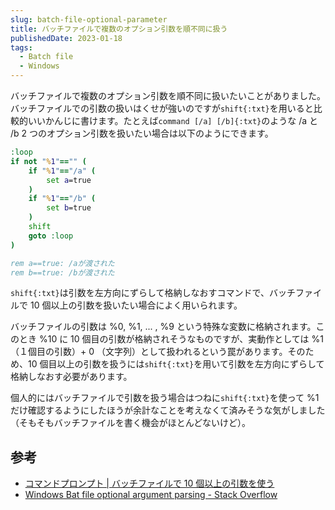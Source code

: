 ```yaml
---
slug: batch-file-optional-parameter
title: バッチファイルで複数のオプション引数を順不同に扱う
publishedDate: 2023-01-18
tags:
  - Batch file
  - Windows
---
```


バッチファイルで複数のオプション引数を順不同に扱いたいことがありました。バッチファイルでの引数の扱いはくせが強いのですが`shift{:txt}`を用いると比較的いいかんじに書けます。たとえば`command [/a] [/b]{:txt}`のような /a と /b 2 つのオプション引数を扱いたい場合は以下のようにできます。

```bat
:loop
if not "%1"=="" (
    if "%1"=="/a" (
        set a=true
    )
    if "%1"=="/b" (
        set b=true
    )
    shift
    goto :loop
)

rem a==true: /aが渡された
rem b==true: /bが渡された
```

`shift{:txt}`は引数を左方向にずらして格納しなおすコマンドで、バッチファイルで 10 個以上の引数を扱いたい場合によく用いられます。

バッチファイルの引数は %0, %1, ... , %9 という特殊な変数に格納されます。このとき %10 に 10 個目の引数が格納されそうなものですが、実動作としては %1 （１個目の引数）+ 0 （文字列）として扱われるという罠があります。そのため、10 個目以上の引数を扱うには`shift{:txt}`を用いて引数を左方向にずらして格納しなおす必要があります。

個人的にはバッチファイルで引数を扱う場合はつねに`shift{:txt}`を使って %1 だけ確認するようにしたほうが余計なことを考えなくて済みそうな気がしました（そもそもバッチファイルを書く機会がほとんどないけど）。

## 参考

- [コマンドプロンプト | バッチファイルで 10 個以上の引数を使う](https://www.javadrive.jp/command/bat/index7.html)
- [Windows Bat file optional argument parsing - Stack Overflow](https://stackoverflow.com/questions/3973824/windows-bat-file-optional-argument-parsing)
